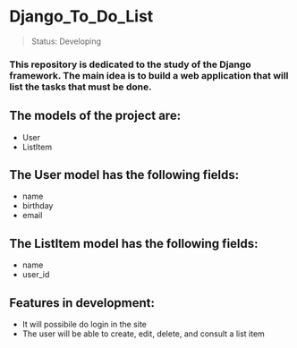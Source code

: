 # Django_To_Do_List

> Status: Developing


### This repository is dedicated to the study of the Django framework. The main idea is to build a web application that will list the tasks that must be done.

## The models of the project are:
+ User
+ ListItem

## The User model has the following fields:
+ name
+ birthday
+ email


## The ListItem model has the following fields:
+ name
+ user_id

## Features in development:
+ It will possibile do login in the site
+ The user will be able to create, edit, delete, and consult a list item





